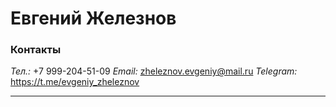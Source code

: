 # Евгений Железнов

### Контакты
*Тел.:* +7 999-204-51-09 
*Email:* zheleznov.evgeniy@mail.ru
*Telegram:* https://t.me/evgeniy_zheleznov

*********